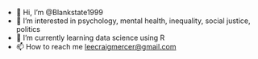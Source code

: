 - 👋 Hi, I’m @Blankstate1999
- 👀 I’m interested in psychology, mental health, inequality, social justice, politics 
- 🌱 I’m currently learning data science using R
- 📫 How to reach me leecraigmercer@gmail.com

<!---
Blankstate1999/Blankstate1999 is a ✨ special ✨ repository because its `README.md` (this file) appears on your GitHub profile.
You can click the Preview link to take a look at your changes.
--->
